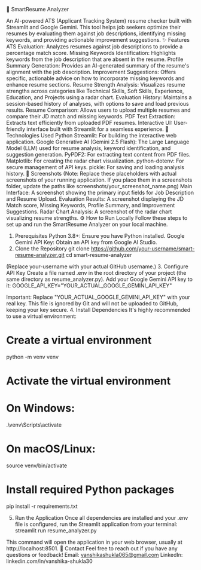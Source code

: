 🤖 SmartResume Analyzer

An AI-powered ATS (Applicant Tracking System) resume checker built with Streamlit and Google Gemini. This tool helps job seekers optimize their resumes by evaluating them against job descriptions, identifying missing keywords, and providing actionable improvement suggestions.
✨ Features
ATS Evaluation: Analyzes resumes against job descriptions to provide a percentage match score.
Missing Keywords Identification: Highlights keywords from the job description that are absent in the resume.
Profile Summary Generation: Provides an AI-generated summary of the resume's alignment with the job description.
Improvement Suggestions: Offers specific, actionable advice on how to incorporate missing keywords and enhance resume sections.
Resume Strength Analysis: Visualizes resume strengths across categories like Technical Skills, Soft Skills, Experience, Education, and Projects using a radar chart.
Evaluation History: Maintains a session-based history of analyses, with options to save and load previous results.
Resume Comparison: Allows users to upload multiple resumes and compare their JD match and missing keywords.
PDF Text Extraction: Extracts text efficiently from uploaded PDF resumes.
Interactive UI: User-friendly interface built with Streamlit for a seamless experience.
🚀 Technologies Used
Python
Streamlit: For building the interactive web application.
Google Generative AI (Gemini 2.5 Flash): The Large Language Model (LLM) used for resume analysis, keyword identification, and suggestion generation.
PyPDF2: For extracting text content from PDF files.
Matplotlib: For creating the radar chart visualization.
python-dotenv: For secure management of API keys.
pickle: For saving and loading analysis history.
📸 Screenshots
(Note: Replace these placeholders with actual screenshots of your running application. If you place them in a screenshots folder, update the paths like screenshots/your_screenshot_name.png)
Main Interface:
A screenshot showing the primary input fields for Job Description and Resume Upload.
Evaluation Results:
A screenshot displaying the JD Match score, Missing Keywords, Profile Summary, and Improvement Suggestions.
Radar Chart Analysis:
A screenshot of the radar chart visualizing resume strengths.
⚙️ How to Run Locally
Follow these steps to set up and run the SmartResume Analyzer on your local machine.
1. Prerequisites
Python 3.8+: Ensure you have Python installed.
Google Gemini API Key: Obtain an API key from Google AI Studio.
2. Clone the Repository
git clone https://github.com/your-username/smart-resume-analyzer.git
cd smart-resume-analyzer


(Replace your-username with your actual GitHub username.)
3. Configure API Key
Create a file named .env in the root directory of your project (the same directory as resume_analyzer.py). Add your Google Gemini API key to it:
GOOGLE_API_KEY="YOUR_ACTUAL_GOOGLE_GEMINI_API_KEY"


Important: Replace "YOUR_ACTUAL_GOOGLE_GEMINI_API_KEY" with your real key. This file is ignored by Git and will not be uploaded to GitHub, keeping your key secure.
4. Install Dependencies
It's highly recommended to use a virtual environment:
# Create a virtual environment
python -m venv venv

# Activate the virtual environment
# On Windows:
.\venv\Scripts\activate
# On macOS/Linux:
source venv/bin/activate

# Install required Python packages
pip install -r requirements.txt


5. Run the Application
Once all dependencies are installed and your .env file is configured, run the Streamlit application from your terminal:
streamlit run resume_analyzer.py


This command will open the application in your web browser, usually at http://localhost:8501.
📧 Contact
Feel free to reach out if you have any questions or feedback!
Email: vanshikashukla065@gmail.com
LinkedIn: linkedin.com/in/vanshika-shukla30
